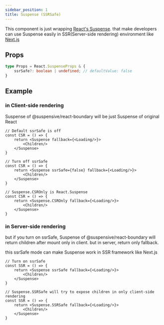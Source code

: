 ```yaml
---
sidebar_position: 1
title: Suspense (SSRSafe)
---
```


This component is just wrapping [React's Suspense](https://reactjs.org/docs/react-api.html#reactsuspense). that make developers can use Suspense easily in SSR(Server-side rendering) environment like [Next.js](https://nextjs.org)

## Props

```ts
type Props = React.SuspenseProps & {
    ssrSafe?: boolean | undefined; // defaultValue: false
}
```

## Example

### in Client-side rendering

Suspense of @suspensive/react-boundary will be just Suspense of original React

```tsx
// Default ssrSafe is off
const CSR = () => {
    return <Suspense fallback={<Loading/>}>
        <Children/>
    </Suspense>
}
```

```tsx
// Turn off ssrSafe
const CSR = () => {
    return <Suspense ssrSafe={false} fallback={<Loading/>}>
        <Children/>
    </Suspense>
}
```

```tsx
// Suspense.CSROnly is React.Suspense
const CSR = () => {
    return <Suspense.CSROnly fallback={<Loading/>}>
        <Children/>
    </Suspense>
}
```

### in Server-side rendering

but if you turn on ssrSafe, Suspense of @suspensive/react-boundary will return children after mount only in client. but in server, return only fallback.

this ssrSafe mode can make Suspense work in SSR framework like Next.js

```tsx
// Turn on ssrSafe
const SSR = () => {
    return <Suspense ssrSafe fallback={<Loading/>}>
        <Children/>
    </Suspense>
}
```

```tsx
// Suspense.SSRSafe will try to expose children in only client-side rendering
const SSR = () => {
    return <Suspense.SSRSafe fallback={<Loading/>}>
        <Children/>
    </Suspense>
}
```
